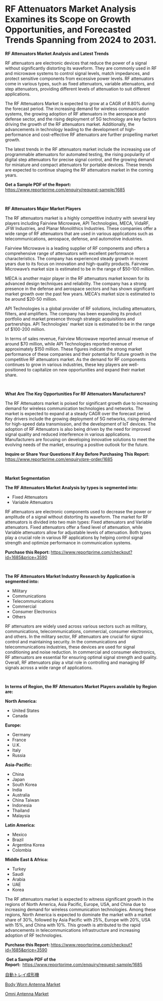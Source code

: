 <p><h1>RF Attenuators Market Analysis Examines its Scope on Growth Opportunities, and Forecasted Trends Spanning from 2024 to 2031.</h1></p><p><strong>RF Attenuators Market Analysis and Latest Trends</strong></p>
<p><p>RF attenuators are electronic devices that reduce the power of a signal without significantly distorting its waveform. They are commonly used in RF and microwave systems to control signal levels, match impedances, and protect sensitive components from excessive power levels. RF attenuators come in various types, such as fixed attenuators, variable attenuators, and step attenuators, providing different levels of attenuation to suit different applications.</p><p>The RF Attenuators Market is expected to grow at a CAGR of 8.80% during the forecast period. The increasing demand for wireless communication systems, the growing adoption of RF attenuators in the aerospace and defense sector, and the rising deployment of 5G technology are key factors driving the growth of the RF attenuators market. Additionally, the advancements in technology leading to the development of high-performance and cost-effective RF attenuators are further propelling market growth.</p><p>The latest trends in the RF attenuators market include the increasing use of programmable attenuators for automated testing, the rising popularity of digital step attenuators for precise signal control, and the growing demand for miniature and compact attenuators for portable devices. These trends are expected to continue shaping the RF attenuators market in the coming years.</p></p>
<p><strong>Get a Sample PDF of the Report:&nbsp;</strong> <a href="https://www.reportprime.com/enquiry/request-sample/1685">https://www.reportprime.com/enquiry/request-sample/1685</a></p>
<p>&nbsp;</p>
<p><strong>RF Attenuators Major Market Players</strong></p>
<p><p>The RF attenuators market is a highly competitive industry with several key players including Fairview Microwave, API Technologies, MECA, VidaRF, JFW Industries, and Planar Monolithics Industries. These companies offer a wide range of RF attenuators that are used in various applications such as telecommunications, aerospace, defense, and automotive industries.</p><p>Fairview Microwave is a leading supplier of RF components and offers a comprehensive range of attenuators with excellent performance characteristics. The company has experienced steady growth in recent years due to its focus on innovation and high-quality products. Fairview Microwave’s market size is estimated to be in the range of $50-100 million.</p><p>MECA is another major player in the RF attenuators market known for its advanced design techniques and reliability. The company has a strong presence in the defense and aerospace sectors and has shown significant market growth over the past few years. MECA's market size is estimated to be around $20-50 million.</p><p>API Technologies is a global provider of RF solutions, including attenuators, filters, and amplifiers. The company has been expanding its product portfolio and market presence through strategic acquisitions and partnerships. API Technologies' market size is estimated to be in the range of $100-200 million.</p><p>In terms of sales revenue, Fairview Microwave reported annual revenue of around $70 million, while API Technologies reported revenue of approximately $150 million. These figures indicate the strong market performance of these companies and their potential for future growth in the competitive RF attenuators market. As the demand for RF components continues to grow in various industries, these key players are well-positioned to capitalize on new opportunities and expand their market share.</p></p>
<p>&nbsp;</p>
<p><strong>What Are The Key Opportunities For RF Attenuators Manufacturers?</strong></p>
<p><p>The RF Attenuators market is poised for significant growth due to increasing demand for wireless communication technologies and networks. The market is expected to expand at a steady CAGR over the forecast period. Key drivers include the growing deployment of 5G networks, rising demand for high-speed data transmission, and the development of IoT devices. The adoption of RF Attenuators is also being driven by the need for improved signal quality and reduced interference in various applications. Manufacturers are focusing on developing innovative solutions to meet the evolving needs of the market, ensuring a positive outlook for the future.</p></p>
<p><strong>Inquire or Share Your Questions If Any Before Purchasing This Report:</strong> <a href="https://www.reportprime.com/enquiry/pre-order/1685">https://www.reportprime.com/enquiry/pre-order/1685</a></p>
<p>&nbsp;</p>
<p><strong>Market Segmentation</strong></p>
<p><strong>The RF Attenuators Market Analysis by types is segmented into:</strong></p>
<p><ul><li>Fixed Attenuators</li><li>Variable Attenuators</li></ul></p>
<p><p>RF attenuators are electronic components used to decrease the power or amplitude of a signal without distorting its waveform. The market for RF attenuators is divided into two main types: Fixed attenuators and Variable attenuators. Fixed attenuators offer a fixed level of attenuation, while Variable attenuators allow for adjustable levels of attenuation. Both types play a crucial role in various RF applications by helping control signal strength and optimize performance in communication systems.</p></p>
<p><strong>Purchase this Report:&nbsp;</strong><a href="https://www.reportprime.com/checkout?id=1685&price=3590">https://www.reportprime.com/checkout?id=1685&price=3590</a></p>
<p>&nbsp;</p>
<p><strong>The RF Attenuators Market Industry Research by Application is segmented into:</strong></p>
<p><ul><li>Military</li><li>Communications</li><li>Telecommunications</li><li>Commercial</li><li>Consumer Electronics</li><li>Others</li></ul></p>
<p><p>RF attenuators are widely used across various sectors such as military, communications, telecommunications, commercial, consumer electronics, and others. In the military sector, RF attenuators are crucial for signal control and maintaining security. In the communications and telecommunications industries, these devices are used for signal conditioning and noise reduction. In commercial and consumer electronics, RF attenuators are essential for ensuring optimal signal strength and quality. Overall, RF attenuators play a vital role in controlling and managing RF signals across a wide range of applications.</p></p>
<p>&nbsp;</p>
<p><strong>In terms of Region, the RF Attenuators Market Players available by Region are:</strong></p>
<p>
    <p> <strong> North America: </strong>
        <ul>
            <li>United States</li>
            <li>Canada</li>
        </ul>
        </p> 
    <p> <strong> Europe: </strong>
        <ul>
            <li>Germany</li>
            <li>France</li>
            <li>U.K.</li>
            <li>Italy</li>
            <li>Russia</li>
        </ul>
        </p> 
    <p> <strong> Asia-Pacific: </strong>
        <ul>
            <li>China</li>
            <li>Japan</li>
            <li>South Korea</li>
            <li>India</li>
            <li>Australia</li>
            <li>China Taiwan</li>
            <li>Indonesia</li>
            <li>Thailand</li>
            <li>Malaysia</li>
        </ul>
        </p> 
    <p> <strong> Latin America: </strong>
        <ul>
            <li>Mexico</li>
            <li>Brazil</li>
            <li>Argentina Korea</li>
            <li>Colombia</li>
        </ul>
        </p> 
    <p> <strong> Middle East & Africa: </strong>
        <ul>
            <li>Turkey</li>
            <li>Saudi</li>
            <li>Arabia</li>
            <li>UAE</li>
            <li>Korea</li>
        </ul>
    </p>
    </p>
<p><p>The RF attenuators market is expected to witness significant growth in the regions of North America, Asia Pacific, Europe, USA, and China due to increasing demand for wireless communication technologies. Among these regions, North America is expected to dominate the market with a market share of 30%, followed by Asia Pacific with 25%, Europe with 20%, USA with 15%, and China with 10%. This growth is attributed to the rapid advancements in telecommunications infrastructure and increasing adoption of RF technologies.</p></p>
<p><strong>Purchase this Report: </strong><a href="https://www.reportprime.com/checkout?id=1685&price=3590">https://www.reportprime.com/checkout?id=1685&price=3590</a></p>
<p>&nbsp;<strong>Get a Sample PDF of the Report:&nbsp;&nbsp;</strong><a href="https://www.reportprime.com/enquiry/request-sample/1685">https://www.reportprime.com/enquiry/request-sample/1685</a></p>
<p><strong></strong></p>
<p><p><a href="https://github.com/xemfu2379520/Market-Research-Report-List-1/blob/main/40424859992.md">自動トレイ成形機</a></p><p><a href="https://github.com/RoccoManning/Market-Research-Report-List-4/blob/main/body-worn-antenna-market.md">Body Worn Antenna Market</a></p><p><a href="https://github.com/gulaimolin/Market-Research-Report-List-3/blob/main/omni-antenna-market.md">Omni Antenna Market</a></p></p>